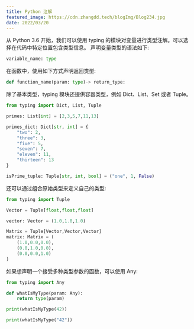 ```yaml
---
title: Python 注解
featured_image: https://cdn.zhangdd.tech/blogImg/Blog234.jpg
date: 2022/03/20
---
```


从 Python 3.6 开始，我们可以使用 typing 的模块对变量进行类型注解。可以选择在代码中特定位置包含类型信息。
声明变量类型的语法如下:  
``` python
variable_name: type
```

在函数中，使用如下方式声明返回类型: 
``` python
def function_name(param: type)-> return_type:
```

除了基本类型，typing 模块还提供容器类型，例如 Dict、List、Set 或者 Tuple。
``` python
from typing import Dict, List, Tuple

primes: List[int] = [2,3,5,7,11,13]

primes_dict: Dict[str, int] = {
    "two": 2,
    "three": 3,
    "five": 5,
    "seven": 7,
    "eleven": 11,
    "thirteen": 13
}

isPrime_tuple: Tuple[str, int, bool] = ("one", 1, False)
```

还可以通过组合原始类型来定义自己的类型: 
``` python
from typing import Tuple

Vector = Tuple[float,float,float]

vector: Vector = (1.0,1.0,1.0)

Matrix = Tuple[Vector,Vector,Vector]
matrix: Matrix = (
    (1.0,0.0,0.0),
    (0.0,1.0,0.0),
    (0.0,0.0,1.0)
)
```

如果想声明一个接受多种类型参数的函数，可以使用 Any: 
``` python
from typing import Any

def whatIsMyType(param: Any):
    return type(param)

print(whatIsMyType(42))

print(whatIsMyType("42"))
```